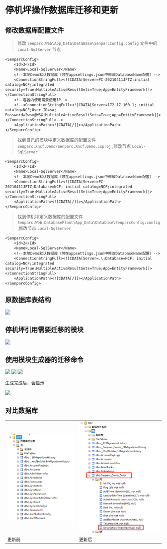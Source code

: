 # 停机坪操作数据库迁移和更新

## 修改数据库配置文件

> 修改 `Senparc.Web\App_Data\DataBase\SenparcConfig.config` 文件中的 `Local-SqlServer` 节点

	<SenparcConfig>
		<Id>3</Id>
		<Name>Local-SqlServer</Name>
		<!--本地Demo默认数据库（可在appsettings.json中修改DatabaseName配置）-->
		<ConnectionStringFull><![CDATA[Server=PC-20210411JFTZ;initial catalog=NCF;integrated security=True;MultipleActiveResultSets=True;App=EntityFramework]]></ConnectionStringFull>
		<!--容器内使用需要使用IP-->
		<!--<ConnectionStringFull><![CDATA[Server=172.17.160.1; initial catalog=NCF;User ID=sa; Password=2wsx@WSX;MultipleActiveResultSets=True;App=EntityFramework]]></ConnectionStringFull>-->
		<ApplicationPath><![CDATA[/]]></ApplicationPath>
	</SenparcConfig>

> 找到自己的模块中定义数据库的配置文件 `Senparc.Xncf.Demo\Senparc.Xncf.Demo.csproj` ,修改节点 `Local-SqlServer`

	<SenparcConfig>
		<Id>2</Id>
		<Name>Local-SqlServer</Name>
		<!--本地Demo默认数据库（可在appsettings.json中修改DatabaseName配置）-->
		<ConnectionStringFull><![CDATA[Server=PC-20210411JFTZ;Database=NCF; initial catalog=NCF;integrated security=True;MultipleActiveResultSets=True;App=EntityFramework]]></ConnectionStringFull>
		<ApplicationPath><![CDATA[/]]></ApplicationPath>
	</SenparcConfig>

> 找到停机坪定义数据库的配置文件 `Senparc.Web.DatabasePlant\App_Data\Database\SenparcConfig.config` ,修改节点 `Local-SqlServer`

	<SenparcConfig>
		<Id>2</Id>
		<Name>Local-SqlServer</Name>
		<!--本地Demo默认数据库（可在appsettings.json中修改DatabaseName配置）-->
		<ConnectionStringFull><![CDATA[Server=.\;Database=NCF; initial catalog=NCF;integrated security=True;MultipleActiveResultSets=True;App=EntityFramework]]></ConnectionStringFull>
		<ApplicationPath><![CDATA[/]]></ApplicationPath>
	</SenparcConfig>

## 原数据库表结构

<image src="./images/.png">

## 停机坪引用需要迁移的模块

<image src="./images/add-refrence.png">

## 使用模块生成器的迁移命令

<image src="./images/use-module-migration-command.png">

<image src="./images/xncf-module-add-migration.png">

<image src="./images/add-migration-success.png">

生成完成后，会显示

<image src="./images/migration-file.png">

## 对比数据库

<table>
<tr>
<td><img src="images/origin-database-table-struct.png"/></td>
<td><img src="images/new-table-field.png"/></td>
</tr>
<tr>
<td>更新前</td>
<td>更新后</td>
</tr>
<table>

